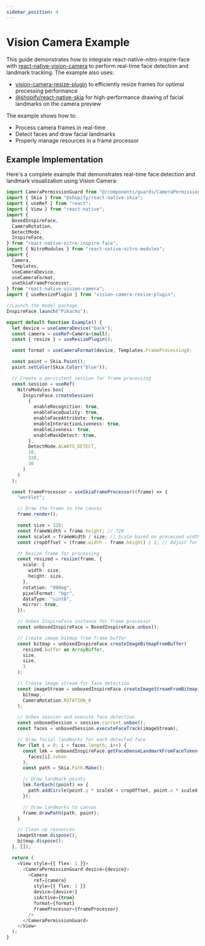 ```yaml
---
sidebar_position: 4
---
```


# Vision Camera Example

This guide demonstrates how to integrate react-native-nitro-inspire-face with [react-native-vision-camera](https://mrousavy.com/react-native-vision-camera/) to perform real-time face detection and landmark tracking. The example also uses:

- [vision-camera-resize-plugin](https://github.com/mrousavy/vision-camera-resize-plugin) to efficiently resize frames for optimal processing performance
- [@shopify/react-native-skia](https://github.com/Shopify/react-native-skia) for high-performance drawing of facial landmarks on the camera preview

The example shows how to:

- Process camera frames in real-time
- Detect faces and draw facial landmarks
- Properly manage resources in a frame processor

## Example Implementation

Here's a complete example that demonstrates real-time face detection and landmark visualization using Vision Camera:

```typescript
import CameraPermissionGuard from "@/components/guards/CameraPermissionGuard";
import { Skia } from "@shopify/react-native-skia";
import { useRef } from "react";
import { View } from "react-native";
import {
  BoxedInspireFace,
  CameraRotation,
  DetectMode,
  InspireFace,
} from "react-native-nitro-inspire-face";
import { NitroModules } from "react-native-nitro-modules";
import {
  Camera,
  Templates,
  useCameraDevice,
  useCameraFormat,
  useSkiaFrameProcessor,
} from "react-native-vision-camera";
import { useResizePlugin } from "vision-camera-resize-plugin";

//Launch the model package
InspireFace.launch("Pikachu");

export default function Example() {
  let device = useCameraDevice("back");
  const camera = useRef<Camera>(null);
  const { resize } = useResizePlugin();

  const format = useCameraFormat(device, Templates.FrameProcessing);

  const paint = Skia.Paint();
  paint.setColor(Skia.Color("blue"));

  // Create a persistent session for frame processing
  const session = useRef(
    NitroModules.box(
      InspireFace.createSession(
        {
          enableRecognition: true,
          enableFaceQuality: true,
          enableFaceAttribute: true,
          enableInteractionLiveness: true,
          enableLiveness: true,
          enableMaskDetect: true,
        },
        DetectMode.ALWAYS_DETECT,
        10,
        320,
        30
      )
    )
  );

  const frameProcessor = useSkiaFrameProcessor((frame) => {
    "worklet";

    // Draw the frame to the canvas
    frame.render();

    const size = 320;
    const frameWidth = frame.height; // 720
    const scaleX = frameWidth / size; // Scale based on processed width
    const cropOffset = (frame.width - frame.height) / 2; // Adjust for cropping

    // Resize frame for processing
    const resized = resize(frame, {
      scale: {
        width: size,
        height: size,
      },
      rotation: "90deg",
      pixelFormat: "bgr",
      dataType: "uint8",
      mirror: true,
    });

    // Unbox InspireFace instance for frame processor
    const unboxedInspireFace = BoxedInspireFace.unbox();

    // Create image bitmap from frame buffer
    const bitmap = unboxedInspireFace.createImageBitmapFromBuffer(
      resized.buffer as ArrayBuffer,
      size,
      size,
      3
    );

    // Create image stream for face detection
    const imageStream = unboxedInspireFace.createImageStreamFromBitmap(
      bitmap,
      CameraRotation.ROTATION_0
    );

    // Unbox session and execute face detection
    const unboxedSession = session.current.unbox();
    const faces = unboxedSession.executeFaceTrack(imageStream);

    // Draw facial landmarks for each detected face
    for (let i = 0; i < faces.length; i++) {
      const lmk = unboxedInspireFace.getFaceDenseLandmarkFromFaceToken(
        faces[i].token
      );
      const path = Skia.Path.Make();

      // Draw landmark points
      lmk.forEach((point) => {
        path.addCircle(point.y * scaleX + cropOffset, point.x * scaleX, 3);
      });

      // Draw landmarks to canvas
      frame.drawPath(path, paint);
    }

    // Clean up resources
    imageStream.dispose();
    bitmap.dispose();
  }, []);

  return (
    <View style={{ flex: 1 }}>
      <CameraPermissionGuard device={device}>
        <Camera
          ref={camera}
          style={{ flex: 1 }}
          device={device!}
          isActive={true}
          format={format}
          frameProcessor={frameProcessor}
        />
      </CameraPermissionGuard>
    </View>
  );
}
```
